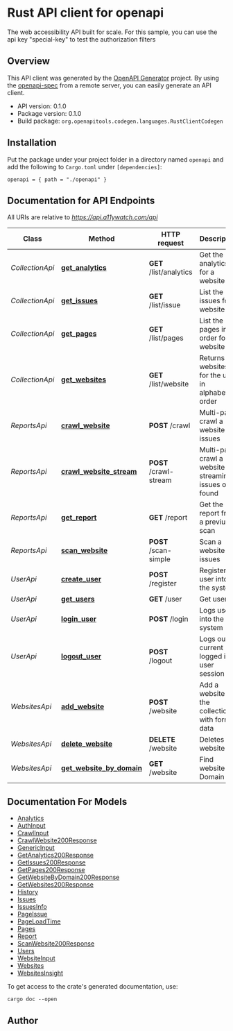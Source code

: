 # Rust API client for openapi

The web accessibility API built for scale.  For this sample, you can use the api key \"special-key\" to test the authorization filters


## Overview

This API client was generated by the [OpenAPI Generator](https://openapi-generator.tech) project.  By using the [openapi-spec](https://openapis.org) from a remote server, you can easily generate an API client.

- API version: 0.1.0
- Package version: 0.1.0
- Build package: `org.openapitools.codegen.languages.RustClientCodegen`

## Installation

Put the package under your project folder in a directory named `openapi` and add the following to `Cargo.toml` under `[dependencies]`:

```
openapi = { path = "./openapi" }
```

## Documentation for API Endpoints

All URIs are relative to *https://api.a11ywatch.com/api*

Class | Method | HTTP request | Description
------------ | ------------- | ------------- | -------------
*CollectionApi* | [**get_analytics**](docs/CollectionApi.md#get_analytics) | **GET** /list/analytics | Get the analytics for a website
*CollectionApi* | [**get_issues**](docs/CollectionApi.md#get_issues) | **GET** /list/issue | List the issues for a website
*CollectionApi* | [**get_pages**](docs/CollectionApi.md#get_pages) | **GET** /list/pages | List the pages in order for a website
*CollectionApi* | [**get_websites**](docs/CollectionApi.md#get_websites) | **GET** /list/website | Returns websites for the user in alphabetical order
*ReportsApi* | [**crawl_website**](docs/ReportsApi.md#crawl_website) | **POST** /crawl | Multi-page crawl a website for issues
*ReportsApi* | [**crawl_website_stream**](docs/ReportsApi.md#crawl_website_stream) | **POST** /crawl-stream | Multi-page crawl a website streaming issues on found
*ReportsApi* | [**get_report**](docs/ReportsApi.md#get_report) | **GET** /report | Get the report from a previus scan
*ReportsApi* | [**scan_website**](docs/ReportsApi.md#scan_website) | **POST** /scan-simple | Scan a website for issues
*UserApi* | [**create_user**](docs/UserApi.md#create_user) | **POST** /register | Register user into the system
*UserApi* | [**get_users**](docs/UserApi.md#get_users) | **GET** /user | Get user
*UserApi* | [**login_user**](docs/UserApi.md#login_user) | **POST** /login | Logs user into the system
*UserApi* | [**logout_user**](docs/UserApi.md#logout_user) | **POST** /logout | Logs out current logged in user session
*WebsitesApi* | [**add_website**](docs/WebsitesApi.md#add_website) | **POST** /website | Add a website in the collection with form data
*WebsitesApi* | [**delete_website**](docs/WebsitesApi.md#delete_website) | **DELETE** /website | Deletes a website
*WebsitesApi* | [**get_website_by_domain**](docs/WebsitesApi.md#get_website_by_domain) | **GET** /website | Find website by Domain


## Documentation For Models

 - [Analytics](docs/Analytics.md)
 - [AuthInput](docs/AuthInput.md)
 - [CrawlInput](docs/CrawlInput.md)
 - [CrawlWebsite200Response](docs/CrawlWebsite200Response.md)
 - [GenericInput](docs/GenericInput.md)
 - [GetAnalytics200Response](docs/GetAnalytics200Response.md)
 - [GetIssues200Response](docs/GetIssues200Response.md)
 - [GetPages200Response](docs/GetPages200Response.md)
 - [GetWebsiteByDomain200Response](docs/GetWebsiteByDomain200Response.md)
 - [GetWebsites200Response](docs/GetWebsites200Response.md)
 - [History](docs/History.md)
 - [Issues](docs/Issues.md)
 - [IssuesInfo](docs/IssuesInfo.md)
 - [PageIssue](docs/PageIssue.md)
 - [PageLoadTime](docs/PageLoadTime.md)
 - [Pages](docs/Pages.md)
 - [Report](docs/Report.md)
 - [ScanWebsite200Response](docs/ScanWebsite200Response.md)
 - [Users](docs/Users.md)
 - [WebsiteInput](docs/WebsiteInput.md)
 - [Websites](docs/Websites.md)
 - [WebsitesInsight](docs/WebsitesInsight.md)


To get access to the crate's generated documentation, use:

```
cargo doc --open
```

## Author



